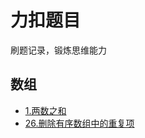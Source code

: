 # 力扣题目
刷题记录，锻炼思维能力
## 数组
- [1.两数之和](1-twoSum.md)
- [26.删除有序数组中的重复项](26.-RemoveDuplicatesfromSortedArray.md)